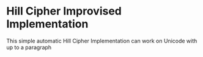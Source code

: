 # Hill Cipher Improvised Implementation
 This simple automatic Hill Cipher Implementation can work on Unicode with up to a paragraph
